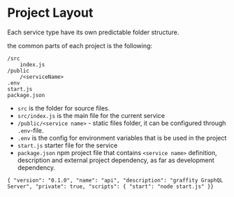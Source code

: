# Project Layout

Each service type have its own predictable folder structure.

the common parts of each project is the following:

```
/src
    index.js
/public
    /<serviceName>
.env
start.js
package.json
```

* `src` is the folder for source files.
* `src/index.js` is the main file for the current service
* `/public/<service name>` - static files folder, it can be configured through `.env`-file.
* `.env` is the config for environment variables that is be used in the project
* `start.js` starter file for the service
* `package.json` npm project file that contains `<service name>` definition, description and external project dependency, as far as development dependency.

```
{ "version": "0.1.0", "name": "api", "description": "graffity GraphQL Server", "private": true, "scripts": { "start": "node start.js" }}


```
